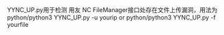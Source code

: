 YYNC_UP.py用于检测 用友 NC FileManager接口处存在文件上传漏洞，用法为 python/python3 YYNC_UP.py -u yourip or python/python3 YYNC_UP.py -f yourfile
